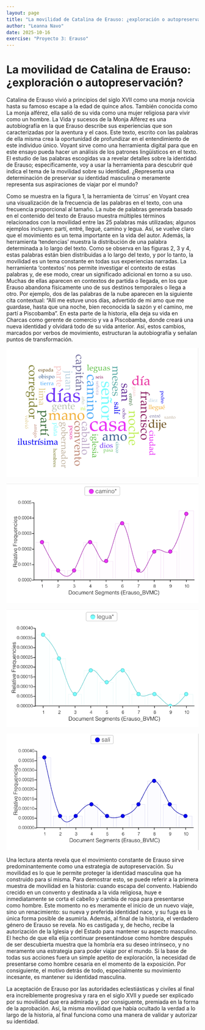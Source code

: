 ```yaml
---
layout: page
title: "La movilidad de Catalina de Erauso: ¿exploración o autopreservación?"
author: "Leanna Navo"
date: 2025-10-16
exercise: "Proyecto 3: Erauso"
---
```


# La movilidad de Catalina de Erauso: ¿exploración o autopreservación?


Catalina de Erauso vivió a principios del siglo XVII como una monja novicia hasta su famoso escape a la edad de quince años. También conocida como La monja alférez, ella salió de su vida como una mujer religiosa para vivir como un hombre. La Vida y sucesos de la Monja Alférez es una autobiografía en la que Erauso describe sus experiencias que son caracterizadas por la aventura y el caos. Este texto, escrito con las palabras de ella misma crea la oportunidad de profundizar en el entendimiento de este individuo único. Voyant sirve como una herramienta digital para que en este ensayo pueda hacer un análisis de los patrones lingüísticos en el texto. El estudio de las palabras escogidas va a revelar detalles sobre la identidad de Erauso; específicamente, voy a usar la herramienta para descubrir qué indica el tema de la movilidad sobre su identidad. ¿Representa una determinación de preservar su identidad masculina o meramente representa sus aspiraciones de viajar por el mundo?

Como se muestra en la figura 1, la herramienta de ‘cirrus’ en Voyant crea una visualización de la frecuencia de las palabras en el texto, con una frecuencia proporcional al tamaño. La nube de palabras generada basado en el contenido del texto de Erauso muestra múltiples términos relacionados con la movilidad entre las 25 palabras más utilizadas; algunos ejemplos incluyen: partí, entré, llegué, camino y legua. Así, se vuelve claro que el movimiento es un tema importante en la vida del autor. Además, la herramienta ‘tendencias’ muestra la distribución de una palabra determinada a lo largo del texto. Como se observa en las figuras 2, 3 y 4, estas palabras están bien distribuidas a lo largo del texto, y por lo tanto, la movilidad es un tema constante en todas sus experiencias narradas. La herramienta ‘contextos’ nos permite investigar el contexto de estas palabras y, de ese modo, crear un significado adicional en torno a su uso. Muchas de ellas aparecen en contextos de partida o llegada, en los que Erauso abandona físicamente uno de sus destinos temporales o llega a otro. Por ejemplo, dos de las palabras de la nube aparecen en la siguiente cita contextual: “Allí me estuve unos días, advertido de mi amo que me guardase, hasta que una noche, bien reconocida la sazón y el camino, me partí a Piscobamba”. En esta parte de la historia, ella deja su vida en Charcas como gerente de comercio y va a Piscobamba, donde creará una nueva identidad y olvidará todo de su vida anterior. Así, estos cambios, marcados por verbos de movimiento, estructuran la autobiografía y señalan puntos de transformación.

![figura1](https://raw.githubusercontent.com/dh-miami/SPA_410_Fall25/refs/heads/main/assets/img/wordcloud.png)

![figura2](https://raw.githubusercontent.com/dh-miami/SPA_410_Fall25/refs/heads/main/assets/img/CAmino.png)

![figura3](https://raw.githubusercontent.com/dh-miami/SPA_410_Fall25/refs/heads/main/assets/img/legua.png)

![figura4](https://raw.githubusercontent.com/dh-miami/SPA_410_Fall25/refs/heads/main/assets/img/Sali.png)

Una lectura atenta revela que el movimiento constante de Erauso sirve predominantemente como una estrategia de autopreservación. Su movilidad es lo que le permite proteger la identidad masculina que ha construido para sí misma. Para demostrar esto, se puede referir a la primera muestra de movilidad en la historia: cuando escapa del convento. Habiendo crecido en un convento y destinada a la vida religiosa, huye e inmediatamente se corta el cabello y cambia de ropa para presentarse como hombre. Este momento no es meramente el inicio de un nuevo viaje, sino un renacimiento: su nueva y preferida identidad nace, y su fuga es la única forma posible de asumirla. Además, al final de la historia, el verdadero género de Erauso se revela. No es castigada y, de hecho, recibe la autorización de la Iglesia y del Estado para mantener su aspecto masculino. El hecho de que ella elija continuar presentándose como hombre después de ser descubierta muestra que la hombría era su deseo intrínseco, y no meramente una estrategia para poder viajar por el mundo. Si la base de todas sus acciones fuera un simple apetito de exploración, la necesidad de presentarse como hombre cesaría en el momento de la exposición. Por consiguiente, el motivo detrás de todo, especialmente su movimiento incesante, es mantener su identidad masculina.

La aceptación de Erauso por las autoridades eclestiásticas y civiles al final era increíblemente progresiva y rara en el siglo XVII y puede ser explicado por su movilidad que era admirada y, por consiguente, premiada en la forma de la aprobación. Así, la misma movilidad que había ocultado la verdad a lo largo de la historia, al final funciona como una manera de validar y autorizar su identidad. 
